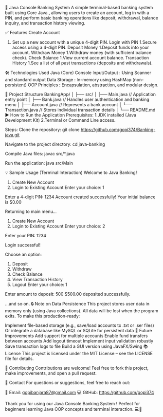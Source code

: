 🏦 Java Console Banking System
A simple terminal-based banking system built using Core Java , allowing users to create an account, log in with a PIN, and perform basic banking operations like deposit, withdrawal, balance inquiry, and transaction history viewing.

✅ Features
Create Account
1. Set up a new account with a unique 4-digit PIN.
Login with PIN
1.Secure access using a 4-digit PIN.
Deposit Money
1.Deposit funds into your account.
Withdraw Money
1.Withdraw money (with sufficient balance check).
Check Balance
1.View current account balance.
Transaction History
1.See a list of all past transactions (deposits and withdrawals).

🛠️ Technologies Used
Java (Core)
Console Input/Output : Using Scanner and standard output
Data Storage : In-memory using HashMap (non-persistent)
OOP Principles : Encapsulation, abstraction, and modular design.


📁 Project Structure
BankingApp/
│
├── src/
│   ├── Main.java              // Application entry point
│   ├── Bank.java              // Handles user authentication and banking menu
│   ├── Account.java           // Represents a bank account
│   └── Transaction.java       // Stores individual transaction details
│
└── README.md
▶️ How to Run the Application
Prerequisites:
1.JDK installed (Java Development Kit)
2.Terminal or Command Line access.

Steps:
Clone the repository:
git clone https://github.com/gopi374/Banking-java.git 

Navigate to the project directory:
cd java-banking

Compile Java files:
javac src/*.java

Run the application:
java src/Main

💡 Sample Usage (Terminal Interaction)
Welcome to Java Banking!

1. Create New Account
2. Login to Existing Account
Enter your choice: 1

Enter a 4-digit PIN: 1234
Account created successfully! Your initial balance is $0.00

Returning to main menu...

1. Create New Account
2. Login to Existing Account
Enter your choice: 2

Enter your PIN: 1234

Login successful!

Choose an option:
1. Deposit
2. Withdraw
3. Check Balance
4. View Transaction History
5. Logout
Enter your choice: 1

Enter amount to deposit: 500
$500.00 deposited successfully.

...and so on.
🔒 Note on Data Persistence
This project stores user data in memory only (using Java collections). All data will be lost when the program exits. To make this production-ready:

Implement file-based storage (e.g., save/load accounts to .txt or .ser files)
Or integrate a database like MySQL or SQLite for persistent data
🧪 Future Improvements
Add support for multiple accounts
Enable fund transfers between accounts
Add logout timeout
Implement input validation robustly
Save transaction logs to file
Build a GUI version using JavaFX/Swing
📚 License
This project is licensed under the MIT License – see the LICENSE file for details.

🤝 Contributing
Contributions are welcome! Feel free to fork this project, make improvements, and open a pull request.

📩 Contact
For questions or suggestions, feel free to reach out:

📧 Email: gopibanjara87@gmail.com
💻 GitHub: https://github.com/gopi374

Thank you for using our Java Console Banking System ! Perfect for beginners learning Java OOP concepts and terminal interaction. 💻💸
